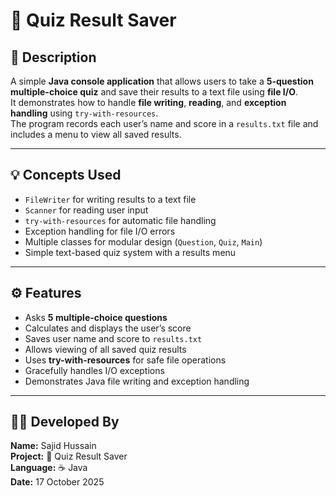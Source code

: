 # 🧠 Quiz Result Saver

## 🧩 Description
A simple **Java console application** that allows users to take a **5-question multiple-choice quiz** and save their results to a text file using **file I/O**.  
It demonstrates how to handle **file writing**, **reading**, and **exception handling** using `try-with-resources`.  
The program records each user’s name and score in a `results.txt` file and includes a menu to view all saved results.

---

## 💡 Concepts Used
- `FileWriter` for writing results to a text file  
- `Scanner` for reading user input  
- `try-with-resources` for automatic file handling  
- Exception handling for file I/O errors  
- Multiple classes for modular design (`Question`, `Quiz`, `Main`)  
- Simple text-based quiz system with a results menu  

---

## ⚙️ Features
- Asks **5 multiple-choice questions**  
- Calculates and displays the user’s score  
- Saves user name and score to `results.txt`  
- Allows viewing of all saved quiz results  
- Uses **try-with-resources** for safe file operations  
- Gracefully handles I/O exceptions  
- Demonstrates Java file writing and exception handling  

---

## 🧑‍💻 Developed By
**Name:** Sajid Hussain  
**Project:** 🧠 Quiz Result Saver  
**Language:** ☕ Java  
**Date:** 17 October 2025
